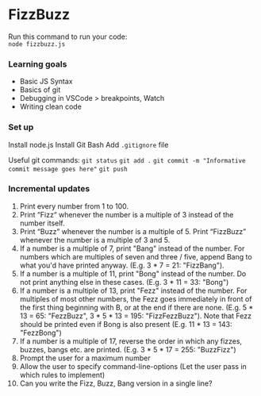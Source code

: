# FizzBuzz

Run this command to run your code:  
`node fizzbuzz.js`

### Learning goals

- Basic JS Syntax
- Basics of git
- Debugging in VSCode > breakpoints, Watch
- Writing clean code

### Set up
Install node.js
Install Git Bash
Add `.gitignore` file

Useful git commands:
`git status`
`git add .`
`git commit -m "Informative commit message goes here"`
`git push`

### Incremental updates
1. Print every number from 1 to 100.
2. Print “Fizz“ whenever the number is a multiple of 3 instead of the number itself.
3. Print “Buzz” whenever the number is a multiple of 5. Print “FizzBuzz” whenever the number is a multiple of 3 and 5.
4. If a number is a multiple of 7, print "Bang" instead of the number. For numbers which are multiples of seven and three / five, append Bang to what you'd have printed anyway. (E.g. 3 * 7 = 21: "FizzBang").
5. If a number is a multiple of 11, print "Bong" instead of the number. Do not print anything else in these cases. (E.g. 3 * 11 = 33: "Bong")
6. If a number is a multiple of 13, print "Fezz" instead of the number. For multiples of most other numbers, the Fezz goes immediately in front of the first thing beginning with B, or at the end if there are none. (E.g. 5 * 13 = 65: "FezzBuzz", 3 * 5 * 13 = 195: "FizzFezzBuzz"). Note that Fezz should be printed even if Bong is also present (E.g. 11 * 13 = 143: "FezzBong")
7. If a number is a multiple of 17, reverse the order in which any fizzes, buzzes, bangs etc. are printed. (E.g. 3 * 5 * 17 = 255: "BuzzFizz")
8. Prompt the user for a maximum number
9. Allow the user to specify command-line-options (Let the user pass in which rules to implement)
10. Can you write the Fizz, Buzz, Bang version in a single line?
